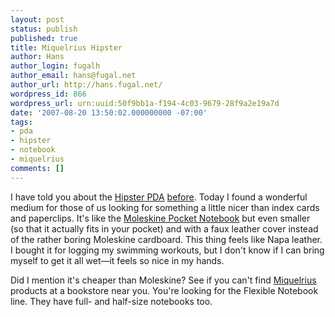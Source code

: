 ```yaml
---
layout: post
status: publish
published: true
title: Miquelrius Hipster
author: Hans
author_login: fugalh
author_email: hans@fugal.net
author_url: http://hans.fugal.net/
wordpress_id: 866
wordpress_url: urn:uuid:50f9bb1a-f194-4c03-9679-28f9a2e19a7d
date: '2007-08-20 13:50:02.000000000 -07:00'
tags:
- pda
- hipster
- notebook
- miquelrius
comments: []
---
```

<p>I have told you about the <a href="http://www.43folders.com/2004/09/03/introducing-the-hipster-pda/">Hipster
PDA</a>
<a href="http://hans.fugal.net/blog/articles/2006/10/11/pda">before</a>. Today I found a
wonderful medium for those of us looking for something a little nicer than
index cards and paperclips. It's like the <a href="http://www.moleskines.com/klmb717.html">Moleskine Pocket
Notebook</a> but even smaller (so that it
actually fits in your pocket) and with a faux leather cover instead of the
rather boring Moleskine cardboard. This thing feels like Napa leather. I bought
it for logging my swimming workouts, but I don't know if I can bring myself to
get it all wet—it feels so nice in my hands.</p>

<p>Did I mention it's cheaper than Moleskine? See if you can't find
<a href="http://www.miquelrius.com">Miquelrius</a> products at a bookstore near you.
You're looking for the Flexible Notebook line. They have full- and half-size
notebooks too.</p>
